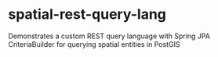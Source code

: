 # spatial-rest-query-lang
Demonstrates a custom REST query language with Spring JPA CriteriaBuilder for querying spatial entities in PostGIS
